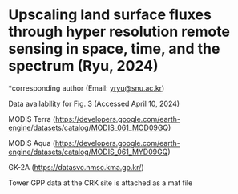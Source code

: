# Upscaling  land  surface  fluxes  through  hyper  resolution  remote  sensing  in  space,  time,  and  the spectrum (Ryu, 2024)

*corresponding author (Email: yryu@snu.ac.kr) 

Data availability for Fig. 3 (Accessed April 10, 2024)

MODIS Terra (https://developers.google.com/earth-engine/datasets/catalog/MODIS_061_MOD09GQ)

MODIS Aqua (https://developers.google.com/earth-engine/datasets/catalog/MODIS_061_MYD09GQ)

GK-2A (https://datasvc.nmsc.kma.go.kr/)

Tower GPP data at the CRK site is attached as a mat file




